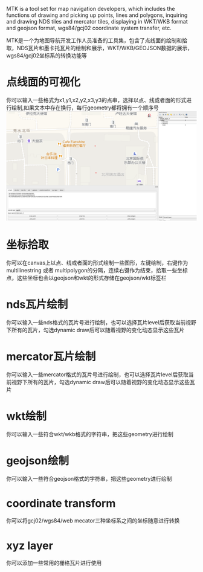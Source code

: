 MTK is a tool set for map navigation developers, which includes the functions of drawing and picking up points, lines and polygons, inquiring and drawing NDS tiles and mercator tiles, displaying in WKT/WKB format and geojson format, wgs84/gcj02 coordinate system transfer, etc.

MTK是一个为地图导航开发工作人员准备的工具集，包含了点线面的绘制和拾取，NDS瓦片和墨卡托瓦片的绘制和展示，WKT/WKB/GEOJSON数据的展示，wgs84/gcj02坐标系的转换功能等


# 点线面的可视化

你可以输入一些格式为x1,y1,x2,y2,x3,y3的点串，选择以点、线或者面的形式进行绘制,如果文本中存在换行，每行geometry都将拥有一个顺序号
![simple](readme_img/simple.png)


# 坐标拾取

你可以在canvas上以点、线或者面的形式绘制一些图形，左键绘制，右键作为multilinestring 或者 multipolygon的分隔，连续右键作为结束，拾取一些坐标点，这些坐标也会以geojson和wkt的形式存储在geojson/wkt标签栏


# nds瓦片绘制

你可以输入一些nds格式的瓦片号进行绘制，也可以选择瓦片level后获取当前视野下所有的瓦片，勾选dynamic draw后可以随着视野的变化动态显示这些瓦片


# mercator瓦片绘制

你可以输入一些mercator格式的瓦片号进行绘制，也可以选择瓦片level后获取当前视野下所有的瓦片，勾选dynamic draw后可以随着视野的变化动态显示这些瓦片


# wkt绘制

你可以输入一些符合wkt/wkb格式的字符串，把这些geometry进行绘制


# geojson绘制

你可以输入一些符合geojson格式的字符串，把这些geometry进行绘制


# coordinate transform

你可以将gcj02/wgs84/web mecator三种坐标系之间的坐标随意进行转换


# xyz layer

你可以添加一些常用的栅格瓦片进行使用